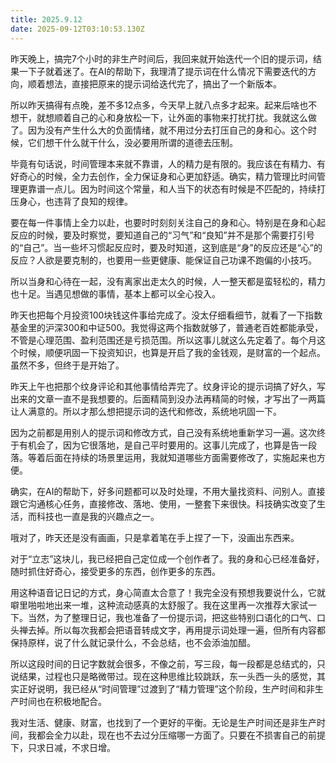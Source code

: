 ```yaml
---
title: 2025.9.12
date: 2025-09-12T03:10:53.130Z
---
```


昨天晚上，搞完7个小时的非生产时间后，我回来就开始迭代一个旧的提示词，结果一下子就着迷了。在AI的帮助下，我理清了提示词在什么情况下需要迭代的方向，顺着想法，直接把原来的提示词给迭代完了，搞出了一个新版本。

所以昨天搞得有点晚，差不多12点多，今天早上就八点多才起来。起来后啥也不想干，就想顺着自己的心和身放松一下，让外面的事物来打扰打扰。我就这么做了。因为没有产生什么大的负面情绪，就不用过分去打压自己的身和心。这个时候，它们想干什么就干什么，没必要用所谓的道德去压制。

毕竟有句话说，时间管理本来就不靠谱，人的精力是有限的。我应该在有精力、有好奇心的时候，全力去创作，全力保证身和心更加舒适。确实，精力管理比时间管理更靠谱一点儿。因为时间这个常量，和人当下的状态有时候是不匹配的，持续打压身心，也违背了良知的规律。

要在每一件事情上全力以赴，也要时时刻刻关注自己的身和心。特别是在身和心起反应的时候，要及时察觉，要知道自己的“习气”和“良知”并不是那个需要打引号的“自己”。当一些坏习惯起反应时，要及时知道，这到底是“身”的反应还是“心”的反应？人欲是要克制的，也要用一些更健康、能保证自己功课不跑偏的小技巧。

所以当身和心待在一起，没有离家出走太久的时候，人一整天都是蛮轻松的，精力也十足。当遇见想做的事情，基本上都可以全心投入。

昨天也把每个月投资100块钱这件事给完成了。没太仔细看细节，就看了一下指数基金里的沪深300和中证500。我觉得这两个指数就够了，普通老百姓都能承受，不管是心理范围、盈利范围还是亏损范围。所以这事儿就这么先定着了。每个月这个时候，顺便巩固一下投资知识，也算是开启了我的金钱观，是财富的一个起点。虽然不多，但终于是开始了。

昨天上午也把那个纹身评论和其他事情给弄完了。纹身评论的提示词搞了好久，写出来的文章一直不是我想要的。后面精简到没办法再精简的时候，才写出了一两篇让人满意的。所以才那么想把提示词的迭代和修改，系统地巩固一下。

因为之前都是用别人的提示词和修改方式，自己没有系统地重新学习一遍。这次终于有机会了，因为它很落地，是自己平时要用的。这事儿完成了，也算是告一段落。等着后面在持续的场景里运用，我就知道哪些方面需要修改了，实施起来也方便。

确实，在AI的帮助下，好多问题都可以及时处理，不用大量找资料、问别人。直接跟它沟通核心任务，直接修改、落地、使用，一整套下来很快。科技确实改变了生活，而科技也一直是我的兴趣点之一。

哦对了，昨天还是没有画画，只是拿着笔在手上捏了一下，没画出东西来。

对于“立志”这块儿，我已经把自己定位成一个创作者了。我的身和心已经准备好，随时抓住好奇心，接受更多的东西，创作更多的东西。

用这种语音记日记的方式，身心简直太合意了！我完全没有预想我要说什么，它就噼里啪啦地出来一堆，这种流动感真的太舒服了。我在这里再一次推荐大家试一下。当然，为了整理日记，我也准备了一份提示词，把这些特别口语化的口气、口头禅去掉。所以每次我都会把语音转成文字，再用提示词处理一遍，但所有内容都保持原样，说了什么就记录什么，不会总结，也不会添油加醋。

所以这段时间的日记字数就会很多，不像之前，写三段，每一段都是总结式的，只说结果，过程也只是略微带过。现在这种思维比较跳跃，东一头西一头的感觉，其实正好说明，我已经从“时间管理”过渡到了“精力管理”这个阶段，生产时间和非生产时间也在积极地配合。

我对生活、健康、财富，也找到了一个更好的平衡。无论是生产时间还是非生产时间，我都会全力以赴，现在也不去过分压缩哪一方面了。只要在不损害自己的前提下，只求日减，不求日增。